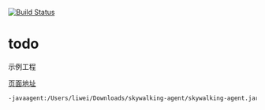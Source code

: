[![Build Status](http://172.28.24.209:8000/api/badges/liwei123/mcc-drone-demo-java/status.svg)](http://172.28.24.209:8000/liwei123/mcc-drone-demo-java)
# todo
示例工程

[页面地址](http://localhost:8080)


```bash
-javaagent:/Users/liwei/Downloads/skywalking-agent/skywalking-agent.jar -DSW_AGENT_NAME=3::todo-consumer -DSW_AGENT_COLLECTOR_BACKEND_SERVICES=10.4.210.58:11800 -Dapollo.meta=http://config-server.matrix:8080
```